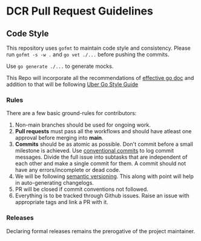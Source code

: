 # DCR Pull Request Guidelines

## Code Style

This repository uses `gofmt` to maintain code style and consistency. 
Please run `gofmt -s -w .` and `go vet ./...` before pushing the commits. 

Use `go generate ./...` to generate mocks. 

This Repo will incorporate all the recommendations of [effective go doc](https://go.dev/doc/effective_go) and addition to that will be following [Uber Go Style Guide](https://github.com/uber-go/guide/blob/master/style.md)

### Rules

There are a few basic ground-rules for contributors:

1. Non-main branches should be used for ongoing work.
2. **Pull requests** must pass all the workflows and should have atleast one approval before merging into **main**.  
3. **Commits** should be as atomic as possible. Don't commit before a small milestone is achieved. Use [conventional commits](https://www.conventionalcommits.org/en/v1.0.0/) to log commit messages. Divide the full issue into subtasks that are independent of each other and make a single commit for them. A commit should not have any errors/incomplete or dead code. 
4. We will be following [semantic versioning](https://semver.org/). This along with point will help in auto-generating changelogs. 
5. PR will be closed if commit conventions not followed. 
5. Everything is to be tracked through Github issues. Raise an issue with appropriate tags and link a PR with it. 

### Releases

Declaring formal releases remains the prerogative of the project maintainer.

